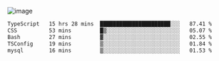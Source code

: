 ![image](https://github-profile-trophy.vercel.app/?username=CMOISDEAD&theme=darkhub&row=1&no-frame=true&margin-w=15&margin-h=15)
<!--START_SECTION:waka-->

```txt
TypeScript   15 hrs 28 mins  ██████████████████████░░░   87.41 %
CSS          53 mins         █▒░░░░░░░░░░░░░░░░░░░░░░░   05.07 %
Bash         27 mins         ▓░░░░░░░░░░░░░░░░░░░░░░░░   02.55 %
TSConfig     19 mins         ▒░░░░░░░░░░░░░░░░░░░░░░░░   01.84 %
mysql        16 mins         ▒░░░░░░░░░░░░░░░░░░░░░░░░   01.53 %
```

<!--END_SECTION:waka--> 
